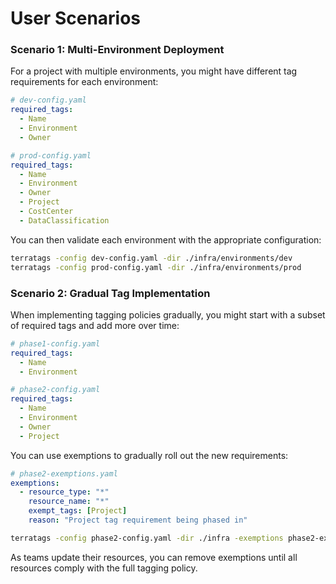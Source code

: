 # User Scenarios

### Scenario 1: Multi-Environment Deployment

For a project with multiple environments, you might have different tag requirements for each environment:

```yaml
# dev-config.yaml
required_tags:
  - Name
  - Environment
  - Owner
```

```yaml
# prod-config.yaml
required_tags:
  - Name
  - Environment
  - Owner
  - Project
  - CostCenter
  - DataClassification
```

You can then validate each environment with the appropriate configuration:

```bash
terratags -config dev-config.yaml -dir ./infra/environments/dev
terratags -config prod-config.yaml -dir ./infra/environments/prod
```

### Scenario 2: Gradual Tag Implementation

When implementing tagging policies gradually, you might start with a subset of required tags and add more over time:

```yaml
# phase1-config.yaml
required_tags:
  - Name
  - Environment
```

```yaml
# phase2-config.yaml
required_tags:
  - Name
  - Environment
  - Owner
  - Project
```

You can use exemptions to gradually roll out the new requirements:

```yaml
# phase2-exemptions.yaml
exemptions:
  - resource_type: "*"
    resource_name: "*"
    exempt_tags: [Project]
    reason: "Project tag requirement being phased in"
```

```bash
terratags -config phase2-config.yaml -dir ./infra -exemptions phase2-exemptions.yaml
```

As teams update their resources, you can remove exemptions until all resources comply with the full tagging policy.